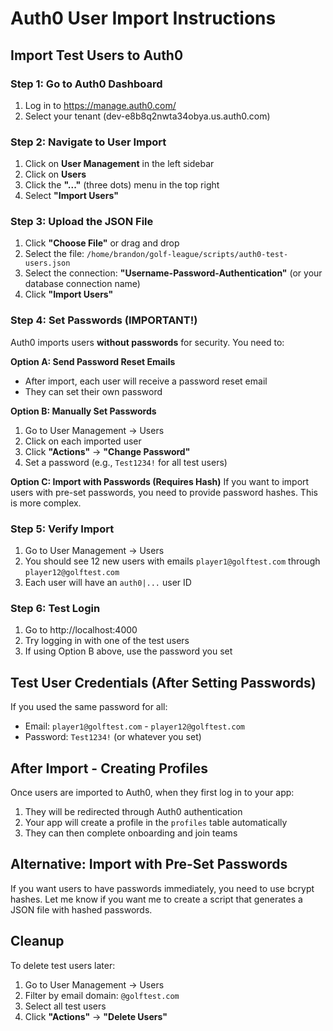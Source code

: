 # Auth0 User Import Instructions

## Import Test Users to Auth0

### Step 1: Go to Auth0 Dashboard
1. Log in to https://manage.auth0.com/
2. Select your tenant (dev-e8b8q2nwta34obya.us.auth0.com)

### Step 2: Navigate to User Import
1. Click on **User Management** in the left sidebar
2. Click on **Users**
3. Click the **"..."** (three dots) menu in the top right
4. Select **"Import Users"**

### Step 3: Upload the JSON File
1. Click **"Choose File"** or drag and drop
2. Select the file: `/home/brandon/golf-league/scripts/auth0-test-users.json`
3. Select the connection: **"Username-Password-Authentication"** (or your database connection name)
4. Click **"Import Users"**

### Step 4: Set Passwords (IMPORTANT!)
Auth0 imports users **without passwords** for security. You need to:

**Option A: Send Password Reset Emails**
- After import, each user will receive a password reset email
- They can set their own password

**Option B: Manually Set Passwords**
1. Go to User Management → Users
2. Click on each imported user
3. Click **"Actions"** → **"Change Password"**
4. Set a password (e.g., `Test1234!` for all test users)

**Option C: Import with Passwords (Requires Hash)**
If you want to import users with pre-set passwords, you need to provide password hashes. This is more complex.

### Step 5: Verify Import
1. Go to User Management → Users
2. You should see 12 new users with emails `player1@golftest.com` through `player12@golftest.com`
3. Each user will have an `auth0|...` user ID

### Step 6: Test Login
1. Go to http://localhost:4000
2. Try logging in with one of the test users
3. If using Option B above, use the password you set

## Test User Credentials (After Setting Passwords)

If you used the same password for all:
- Email: `player1@golftest.com` - `player12@golftest.com`
- Password: `Test1234!` (or whatever you set)

## After Import - Creating Profiles

Once users are imported to Auth0, when they first log in to your app:
1. They will be redirected through Auth0 authentication
2. Your app will create a profile in the `profiles` table automatically
3. They can then complete onboarding and join teams

## Alternative: Import with Pre-Set Passwords

If you want users to have passwords immediately, you need to use bcrypt hashes. Let me know if you want me to create a script that generates a JSON file with hashed passwords.

## Cleanup

To delete test users later:
1. Go to User Management → Users
2. Filter by email domain: `@golftest.com`
3. Select all test users
4. Click **"Actions"** → **"Delete Users"**
